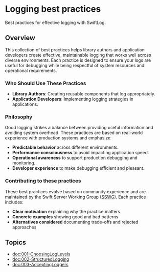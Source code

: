 # Logging best practices

Best practices for effective logging with SwiftLog.

## Overview

This collection of best practices helps library authors and application
developers create effective, maintainable logging that works well across diverse
environments. Each practice is designed to ensure your logs are useful for
debugging while being respectful of system resources and operational
requirements.

### Who Should Use These Practices

- **Library Authors**: Creating reusable components that log appropriately.
- **Application Developers**: Implementing logging strategies in applications.

### Philosophy

Good logging strikes a balance between providing useful information and avoiding
system overhead. These practices are based on real-world experience with
production systems and emphasize:

- **Predictable behavior** across different environments.
- **Performance consciousness** to avoid impacting application speed.
- **Operational awareness** to support production debugging and monitoring.
- **Developer experience** to make debugging efficient and pleasant.

### Contributing to these practices

These best practices evolve based on community experience and are maintained by
the Swift Server Working Group ([SSWG](https://www.swift.org/sswg/)). Each
practice includes:

- **Clear motivation** explaining why the practice matters
- **Concrete examples** showing good and bad patterns
- **Alternatives considered** documenting trade-offs and rejected approaches

## Topics

- <doc:001-ChoosingLogLevels>
- <doc:002-StructuredLogging>
- <doc:003-AcceptingLoggers>
